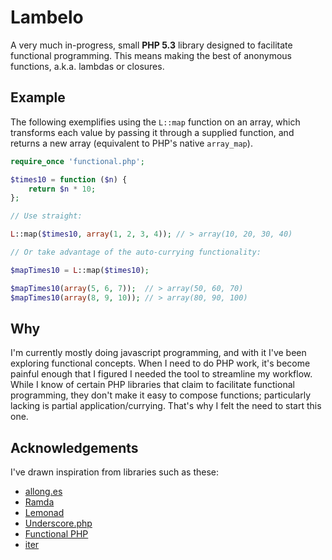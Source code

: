 
Lambelo
=======

A very much in-progress, small **PHP 5.3** library designed to facilitate functional programming.
This means making the best of anonymous functions, a.k.a. lambdas or closures.


## Example

The following exemplifies using the `L::map` function on an array,
which transforms each value by passing it through a supplied function,
and returns a new array (equivalent to PHP's native `array_map`).

```php
require_once 'functional.php';

$times10 = function ($n) {
	return $n * 10;
};

// Use straight:

L::map($times10, array(1, 2, 3, 4)); // > array(10, 20, 30, 40)

// Or take advantage of the auto-currying functionality:

$mapTimes10 = L::map($times10);

$mapTimes10(array(5, 6, 7));  // > array(50, 60, 70)
$mapTimes10(array(8, 9, 10)); // > array(80, 90, 100)
```


## Why

I'm currently mostly doing javascript programming, and with it I've been exploring functional concepts.
When I need to do PHP work, it's become painful enough that I figured I needed the tool to streamline my workflow.
While I know of certain PHP libraries that claim to facilitate functional programming, they don't make it easy to compose functions;
particularly lacking is partial application/currying.
That's why I felt the need to start this one.


## Acknowledgements

I've drawn inspiration from libraries such as these:

* [allong.es](https://github.com/raganwald/allong.es)
* [Ramda](http://ramdajs.com/)
* [Lemonad](http://fogus.github.io/lemonad/)
* [Underscore.php](http://brianhaveri.github.io/Underscore.php/)
* [Functional PHP](https://github.com/lstrojny/functional-php)
* [iter](https://github.com/nikic/iter)
